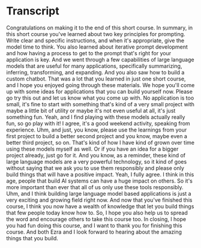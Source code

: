 # Transcript
Congratulations on making it to the end of this short course. 
In summary, in this short course you've 
learned about two key principles for prompting. Write 
clear and specific instructions, and when it's appropriate, give the 
model time to think. You also learned about iterative 
prompt development and how having a 
process to get to the prompt that's right for 
your application is key. And we went through a few capabilities of large 
language models that are useful for many applications, specifically 
summarizing, inferring, transforming, and expanding. 
And you also saw how to build a 
custom chatbot. That was a lot that you learned in just 
one short course, and I hope you enjoyed going through 
these materials. 
We hope you'll come up with some ideas for applications that 
you can build yourself now. Please go try this out and let us know 
what you come up with. No application is too small, it's fine 
to start with something that's kind of a very small project with 
maybe a little bit of utility or maybe it's not even useful 
at all, it's just something fun. 
Yeah, and I find playing with these models actually really fun, 
so go play with it! 
I agree, it's a good weekend activity, speaking 
from experience. 
Uhm, and just, you know, please use the learnings 
from your first project to build a better 
second project and you know, maybe even a better third project, 
so on. That's kind of how I have kind of grown over time 
using these models myself as well. 
Or if you have an idea for a bigger project already, 
just go for it. And you know, as 
a reminder, these kind of large language models are a very 
powerful technology, so it kind of goes without saying that 
we ask you to use them responsibly and 
please only build things that will have a positive impact. 
Yeah, I fully agree. I think in this age, 
people that build AI systems can have a 
huge impact on others. So it's more important than ever 
that all of us only use these tools responsibly. Uhm, and I think building 
large language model based applications is just a very 
exciting and growing field right now. And 
now that you've finished this course, I think 
you now have a wealth of knowledge that let you build things 
that few people today know how to. So, I hope 
you also help us to spread the word and encourage others to 
take this course too. In closing, I hope 
you had fun doing this course, and I want to thank you for 
finishing this course. And both Ezra and I look forward to hearing about 
the amazing things that you build. 